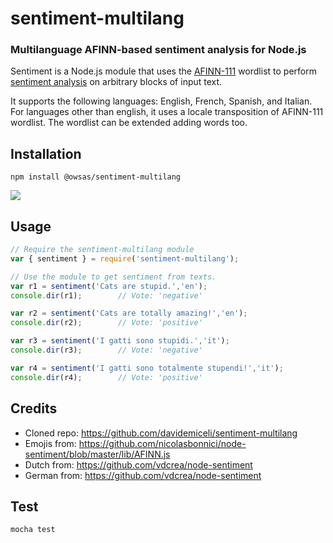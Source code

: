 # sentiment-multilang
### Multilanguage AFINN-based sentiment analysis for Node.js

Sentiment is a Node.js module that uses the [AFINN-111](http://www2.imm.dtu.dk/pubdb/views/publication_details.php?id=6010) wordlist to perform [sentiment analysis](http://en.wikipedia.org/wiki/Sentiment_analysis) on arbitrary blocks of input text.

It supports the following languages: English, French, Spanish, and Italian. For languages other than english, it uses a locale transposition of AFINN-111 wordlist. The wordlist can be extended adding words too.

## Installation
`npm install @owsas/sentiment-multilang`

![](https://travis-ci.org/owsas/sentiment-multilang.svg?branch=master)

## Usage
```javascript
// Require the sentiment-multilang module
var { sentiment } = require('sentiment-multilang');

// Use the module to get sentiment from texts.
var r1 = sentiment('Cats are stupid.','en');
console.dir(r1);        // Vote: 'negative'

var r2 = sentiment('Cats are totally amazing!','en');
console.dir(r2);        // Vote: 'positive'

var r3 = sentiment('I gatti sono stupidi.','it');
console.dir(r3);        // Vote: 'negative'

var r4 = sentiment('I gatti sono totalmente stupendi!','it');
console.dir(r4);        // Vote: 'positive'
```

## Credits
* Cloned repo: https://github.com/davidemiceli/sentiment-multilang 
* Emojis from: https://github.com/nicolasbonnici/node-sentiment/blob/master/lib/AFINN.js
* Dutch from: https://github.com/vdcrea/node-sentiment
* German from: https://github.com/vdcrea/node-sentiment

## Test
```bash
mocha test
```
